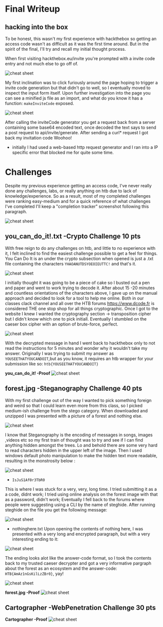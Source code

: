 
# Final Writeup

## hacking into the box
To be honest, this wasn't my first experience with hackthebox so getting an access code wasn't as difficult as it was the first time around. But in the spirit of the final, I'll try and recall my initial thought process. 

When first visiting hackthebox.eu/invite you're prompted with a invite code entry and not much else to go off of. 

![cheat sheet](images/htb1.PNG)

My first inclination was to click furiously around the page hoping to trigger a invite code generation but that didn't go to well, so I eventually moved to inspect the input form itself. Upon further investigation into the page you can see a minified js file as an import, and what do you know it has a function: `makeInviteCode` exposed.

![cheat sheet](images/htb2.PNG)

After calling the inviteCode generator you get a request back from a server containing some base64 encoded text, once decoded the text says to send a post request to api/invite/generate. After sending a curl* request I got back my invitation code Woohoo!

* initially I had used a web-based http request generator and I ran into a IP specific error that blocked me for quite some time.


# Challenges 

Despite my previous experience getting an access code, I've never really done any challenges, labs, or really anything on htb due to lack of knowledge/experience. So as a result, most of my completed challenges were ranking easy-medium and for a quick reference of what challenges I've completed I'll keep a "completion tracker" screenshot following this paragraph.

![cheat sheet](images/completion.PNG)

## you_can_do_it!.txt -Crypto Challenge 10 pts

With free reign to do any challenges on htb, and little to no experience with it, I felt inclined to find the easiest challenge possible to get a feel for things. You Can Do It is an under the crypto subsection when opened is just a .txt file containing the characters `YHAOANUTDSYOEOIEUTTC!` and that's it. 

![cheat sheet](images/ycdi1.PNG)

I initially thought it was going to be a piece of cake so I busted out a pen and paper and went to work trying to decode it. After about 15 -20 minutes and countless orientations of the characters above, I gave up on the manual approach and decided to look for a tool to help me online. Both in our classes clack channel and all over the HTB forums https://www.dcode.fr is considered THE one stop shop for all things cryptographic. Once I got to the website I knew I wanted the cryptography section -> transposition cipher but I didn't know which one to pick initiall. Eventually I stumbled on the caeser box cipher with an option of brute-force, perfect. 

![cheat sheet](images/ycdi2.PNG)

With the decrypted message in hand I went back to hackthebox only to not read the instructions for 5 minutes and wonder why it wouldn't take my answer. Originally I was trying to submit my answer as `YOUSEETHATYOUCANDOIT`,but as you know,  it requires an htb wrapper  for your submission like so: `htb{YOUSEETHATYOUCANDOIT}` 


**you_can_do_it! -Proof**
![cheat sheet](images/ycdi.PNG)

## forest.jpg -Steganography Challenge 40 pts

With my first challenge out of the way I wanted to pick something foreign and weird so that I could learn even more from this class, so I picked medium-ish challenge from the stego category. When downloaded and unzipped I was presented with a picture of a forest and nothing else. 

![cheat sheet](images/oforest.jpg)

I know that Steganography is the encoding of messages in songs, images ,videos etc so my first train of thought was to try and see if I can find anything hidden amongst the trees. Lo and behold there are some very hard to read characters hidden in the upper left of the image. Then I used windows default photo manipulation to make the hidden text more readable, resulting in the monstrosity below :

![cheat sheet](images/forest.jpg)

- `IsJuS1Af0r3TbR0`

This is where I was stuck for a very, very, long time. I tried submitting it as a a code, didnt work; I tried using online analysis on the forest image with that as a password, didn't work; Eventually I fell back to the forums where people were suggesting using a CLI by the name of steghide. After running steghide on the file you get the following message:

![cheat sheet](images/forest1.PNG)

- nothinghere.txt
Upon opening the contents of nothing here, I was presented with a very long and encrypted paragraph, but with a very interesting ending to it:

![cheat sheet](images/forest2.PNG)

The ending looks alot like the answer-code format, so I took the contents back to my trusted caeser decrypter and got a very informative pargraph about the forest as an ecosystem and the answer-code: `HTB{AmAz1nGsKilLzZBr0}`, yay!

![cheat sheet](images/forest3.PNG)

**forest.jpg -Proof**
![cheat sheet](images/forest.PNG)

## Cartographer -WebPenetration Challenge 30 pts

**Cartographer -Proof**
![cheat sheet](images/cartographer.PNG)

